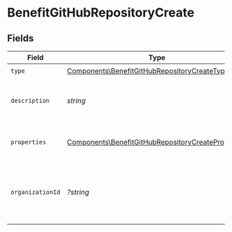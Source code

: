 # BenefitGitHubRepositoryCreate


## Fields

| Field                                                                                                                    | Type                                                                                                                     | Required                                                                                                                 | Description                                                                                                              |
| ------------------------------------------------------------------------------------------------------------------------ | ------------------------------------------------------------------------------------------------------------------------ | ------------------------------------------------------------------------------------------------------------------------ | ------------------------------------------------------------------------------------------------------------------------ |
| `type`                                                                                                                   | [Components\BenefitGitHubRepositoryCreateType](../../Models/Components/BenefitGitHubRepositoryCreateType.md)             | :heavy_check_mark:                                                                                                       | N/A                                                                                                                      |
| `description`                                                                                                            | *string*                                                                                                                 | :heavy_check_mark:                                                                                                       | The description of the benefit. Will be displayed on products having this benefit.                                       |
| `properties`                                                                                                             | [Components\BenefitGitHubRepositoryCreateProperties](../../Models/Components/BenefitGitHubRepositoryCreateProperties.md) | :heavy_check_mark:                                                                                                       | Properties to create a benefit of type `github_repository`.                                                              |
| `organizationId`                                                                                                         | *?string*                                                                                                                | :heavy_minus_sign:                                                                                                       | The ID of the organization owning the benefit. **Required unless you use an organization token.**                        |
